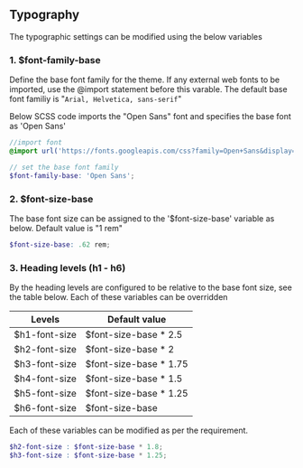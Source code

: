
## Typography
The typographic settings can be modified using the below variables
### 1. $font-family-base
Define the base font family for the theme. If any external web fonts to be imported, use the @import statement before this varable. The default base font familiy is "`Arial, Helvetica, sans-serif`"

Below SCSS code imports the "Open Sans" font and specifies the base font as 'Open Sans'
```scss
//import font
@import url('https://fonts.googleapis.com/css?family=Open+Sans&display=swap');

// set the base font family
$font-family-base: 'Open Sans';
```
### 2. $font-size-base
The base font size can be assigned to the '$font-size-base' variable as below. Default value is "1 rem"
```scss
$font-size-base: .62 rem;
```
### 3. Heading levels (h1 - h6)
By the heading levels are configured to be relative to the base font size, see the table below. Each of these variables can be overridden

| Levels | Default value |
| -------------- |------------ |
|$h1-font-size    | $font-size-base * 2.5|
|$h2-font-size    | $font-size-base * 2|
|$h3-font-size   | $font-size-base * 1.75|
|$h4-font-size   |$font-size-base * 1.5 |
|$h5-font-size   |$font-size-base * 1.25|
|$h6-font-size   | $font-size-base|

Each of these variables can be modified as per the requirement.
```scss
$h2-font-size : $font-size-base * 1.8;
$h3-font-size : $font-size-base * 1.25;
```
